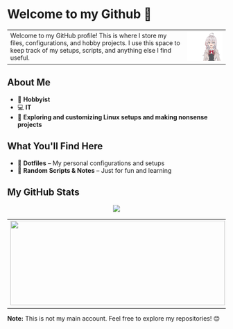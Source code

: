
# Welcome to my Github 👋

<table>
  <tr> 
<td>
   Welcome to my GitHub profile! This is where I store my files, configurations, and hobby projects. I use this space to keep track of my setups, scripts, and anything else I find useful.
  </td>
<td>
      <img src="./Images/alya.gif" width="300px"/>
  </td>
    
  </tr>
</table>


## About Me
- 🎨 **Hobbyist**
- 💻 **IT**
- 🔧 **Exploring and customizing Linux setups and making nonsense projects**

## What You'll Find Here
- 📂 **Dotfiles** – My personal configurations and setups
- 📝 **Random Scripts & Notes** – Just for fun and learning

## My GitHub Stats
<table>
  <tr>
    <td><img src="https://github-readme-stats.vercel.app/api?username=Sumichaaan19&show_icons=true&theme=cobalt&card_width=495" width="495px" height="195px"/></td>
    <td><img src="https://github-readme-stats.vercel.app/api/top-langs/?username=Sumichaaan19&layout=compact&theme=cobalt&langs_count=10&card_width=495" width="495px" height="195px"/></td> 
 </tr>
<p align="center">
    <img src="https://github-profile-summary-cards.vercel.app/api/cards/profile-details?username=Sumichaaan19&theme=cobalt" />
</p>
</table>







**Note:** This is not my main account. Feel free to explore my repositories! 😊

